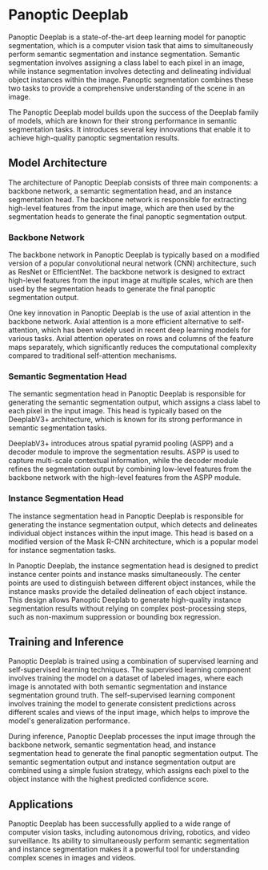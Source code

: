 # Panoptic Deeplab

Panoptic Deeplab is a state-of-the-art deep learning model for panoptic segmentation, which is a computer vision task that aims to simultaneously perform semantic segmentation and instance segmentation. Semantic segmentation involves assigning a class label to each pixel in an image, while instance segmentation involves detecting and delineating individual object instances within the image. Panoptic segmentation combines these two tasks to provide a comprehensive understanding of the scene in an image.

The Panoptic Deeplab model builds upon the success of the Deeplab family of models, which are known for their strong performance in semantic segmentation tasks. It introduces several key innovations that enable it to achieve high-quality panoptic segmentation results.

## Model Architecture

The architecture of Panoptic Deeplab consists of three main components: a backbone network, a semantic segmentation head, and an instance segmentation head. The backbone network is responsible for extracting high-level features from the input image, which are then used by the segmentation heads to generate the final panoptic segmentation output.

### Backbone Network

The backbone network in Panoptic Deeplab is typically based on a modified version of a popular convolutional neural network (CNN) architecture, such as ResNet or EfficientNet. The backbone network is designed to extract high-level features from the input image at multiple scales, which are then used by the segmentation heads to generate the final panoptic segmentation output.

One key innovation in Panoptic Deeplab is the use of axial attention in the backbone network. Axial attention is a more efficient alternative to self-attention, which has been widely used in recent deep learning models for various tasks. Axial attention operates on rows and columns of the feature maps separately, which significantly reduces the computational complexity compared to traditional self-attention mechanisms.

### Semantic Segmentation Head

The semantic segmentation head in Panoptic Deeplab is responsible for generating the semantic segmentation output, which assigns a class label to each pixel in the input image. This head is typically based on the DeeplabV3+ architecture, which is known for its strong performance in semantic segmentation tasks.

DeeplabV3+ introduces atrous spatial pyramid pooling (ASPP) and a decoder module to improve the segmentation results. ASPP is used to capture multi-scale contextual information, while the decoder module refines the segmentation output by combining low-level features from the backbone network with the high-level features from the ASPP module.

### Instance Segmentation Head

The instance segmentation head in Panoptic Deeplab is responsible for generating the instance segmentation output, which detects and delineates individual object instances within the input image. This head is based on a modified version of the Mask R-CNN architecture, which is a popular model for instance segmentation tasks.

In Panoptic Deeplab, the instance segmentation head is designed to predict instance center points and instance masks simultaneously. The center points are used to distinguish between different object instances, while the instance masks provide the detailed delineation of each object instance. This design allows Panoptic Deeplab to generate high-quality instance segmentation results without relying on complex post-processing steps, such as non-maximum suppression or bounding box regression.

## Training and Inference

Panoptic Deeplab is trained using a combination of supervised learning and self-supervised learning techniques. The supervised learning component involves training the model on a dataset of labeled images, where each image is annotated with both semantic segmentation and instance segmentation ground truth. The self-supervised learning component involves training the model to generate consistent predictions across different scales and views of the input image, which helps to improve the model's generalization performance.

During inference, Panoptic Deeplab processes the input image through the backbone network, semantic segmentation head, and instance segmentation head to generate the final panoptic segmentation output. The semantic segmentation output and instance segmentation output are combined using a simple fusion strategy, which assigns each pixel to the object instance with the highest predicted confidence score.

## Applications

Panoptic Deeplab has been successfully applied to a wide range of computer vision tasks, including autonomous driving, robotics, and video surveillance. Its ability to simultaneously perform semantic segmentation and instance segmentation makes it a powerful tool for understanding complex scenes in images and videos.
